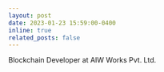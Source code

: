 ```yaml
---
layout: post
date: 2023-01-23 15:59:00-0400
inline: true
related_posts: false
---
```


Blockchain Developer at AIW Works Pvt. Ltd.
